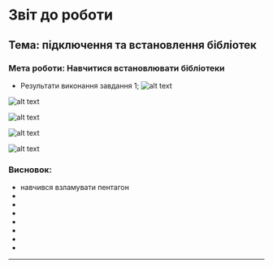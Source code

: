 # Звіт до роботи
## Тема: підключення та встановлення бібліотек
### Мета роботи: Навчитися встановлювати бібліотеки 
-  Результати виконання завдання 1;
![alt text](https://i.imgur.com/ZOCMqwc.png)
            

![alt text](https://i.imgur.com/Z8ow62m.png)

![alt text](https://i.imgur.com/yvx2JWZ.png)

![alt text](https://i.imgur.com/yvx2JWZ.png)

![alt text](https://i.imgur.com/Z8ow62m.png)


### Висновок: 


-  навчився взламувати пентагон 
-  
-  
-  
-  
-  
-  
-  
---